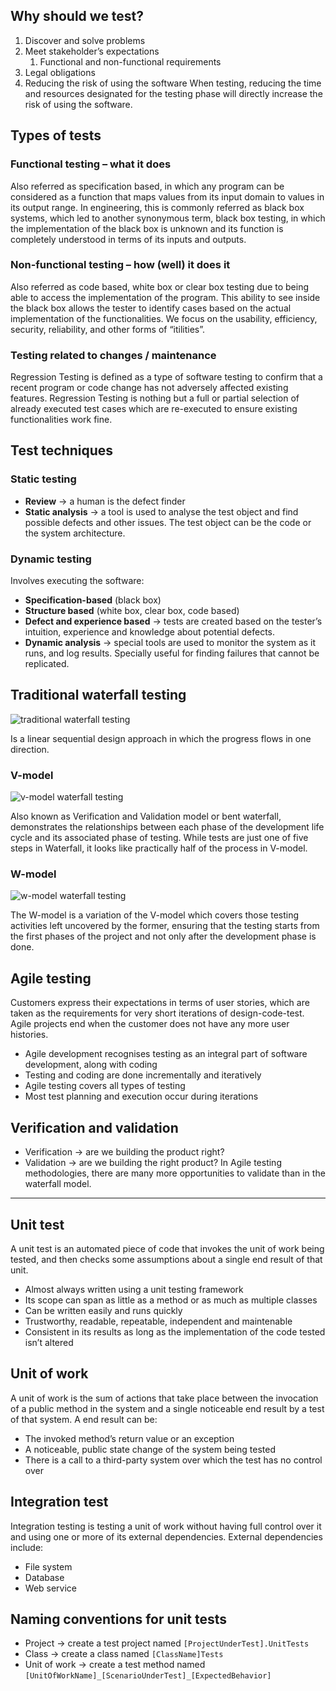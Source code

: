 ## Why should we test?
1. Discover and solve problems
2. Meet stakeholder’s expectations
	1. Functional and non-functional requirements 
3. Legal obligations
4. Reducing the risk of using the software
When testing, reducing the time and resources designated for the testing phase will directly increase the risk of using the software.

## Types of tests
### Functional testing – what it does
Also referred as specification based, in which any program can be considered as a function that maps values from its input domain to values in its output range. In engineering, this is commonly referred as black box systems, which led to another synonymous term, black box testing, in which the implementation of the black box is unknown and its function is completely understood in terms of its inputs and outputs.

### Non-functional testing – how (well) it does it
Also referred as code based, white box or clear box testing due to being able to access the implementation of the program.
This ability to see inside the black box allows the tester to identify cases based on the actual implementation of the functionalities.
We focus on the usability, efficiency, security, reliability, and other forms of “itilities”.

### Testing related to changes / maintenance
Regression Testing is defined as a type of software testing to confirm that a recent program or code change has not adversely affected existing features.
Regression Testing is nothing but a full or partial selection of already executed test cases which are re-executed to ensure existing functionalities 
work fine.

## Test techniques
### Static testing
* **Review** -> a human is the defect finder
* **Static analysis** -> a tool is used to analyse the test object and find possible defects and other issues. The test object can be the code or the system architecture.

### Dynamic testing
Involves executing the software:
* **Specification-based** (black box)
* **Structure based** (white box, clear box, code based)
* **Defect and experience based** -> tests are created based on the tester’s intuition, experience and knowledge about potential defects.
* **Dynamic analysis** -> special tools are used to monitor the system as it runs, and log results. Specially useful for finding failures that cannot be replicated.

## Traditional waterfall testing
![traditional waterfall testing](https://www.coleyconsulting.co.uk/images/Bent-Waterfall.gif)

Is a linear sequential design approach in which the progress flows in one direction.

### V-model
![v-model waterfall testing](https://www.360logica.com/blog/wp-content/uploads/2016/06/image001.jpg)

Also known as Verification and Validation model or bent waterfall, demonstrates the relationships between each phase of the development life cycle and its associated phase of testing.
While tests are just one of five steps in Waterfall, it looks like practically half of the process in V-model.

### W-model
![w-model waterfall testing](https://www.sphammad.com/uploads/4/7/1/3/4713847/the-w-model_orig.png)

The W-model is a variation of the V-model which covers those testing activities left uncovered by the former, ensuring that the testing starts from the first phases of the project and not only after the development phase is done.

## Agile testing
Customers express their expectations in terms of user stories, which are taken as the requirements for very short iterations of design-code-test. Agile projects end when the customer does not have any more user histories.
* Agile development recognises testing as an integral part of software development, along with coding
* Testing and coding are done incrementally and iteratively
* Agile testing covers all types of testing
* Most test planning and execution occur during iterations

## Verification and validation
* Verification -> are we building the product right?
* Validation -> are we building the right product?
In Agile testing methodologies, there are many more opportunities to validate than in the waterfall model.

- - - -
## Unit test
A unit test is an automated piece of code that invokes the unit of work being tested, and then checks some assumptions about a single end result of that unit.
* Almost always written using a unit testing framework
* Its scope can span as little as a method or as much as multiple classes
* Can be written easily and runs quickly
* Trustworthy, readable, repeatable, independent and maintenable
* Consistent in its results as long as the implementation of the code tested isn’t altered

## Unit of work
A unit of work is the sum of actions that take place between the invocation of a public method in the system and a single noticeable end result by a test of that system.
A end result can be: 
* The invoked method’s return value or an exception
* A noticeable, public state change of the system being tested
* There is a call to a third-party system over which the test has no control over

## Integration test
Integration testing is testing a unit of work without having full control over it and using one or more of its external dependencies.
External dependencies include:
* File system
* Database
* Web service

## Naming conventions for unit tests
* Project -> create a test project named `[ProjectUnderTest].UnitTests`
* Class -> create a class named `[ClassName]Tests`
* Unit of work -> create a test method named `[UnitOfWorkName]_[ScenarioUnderTest]_[ExpectedBehavior]`